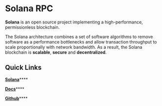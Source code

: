 # Solana RPC

**Solana** is an open source project implementing a high-performance, permissionless blockchain.

The Solana architecture combines a set of software algorithms to remove software as a performance bottlenecks and allow transaction throughput to scale proportionally with network bandwidth. As a result, the Solana blockchain is **scalable**, **secure** and **decentralized**.

## Quick Links

[**Solana**](https://solana.com)****

[**Docs**](https://docs.solana.com)****

[**Github**](https://github.com/solana-labs/solana)****
